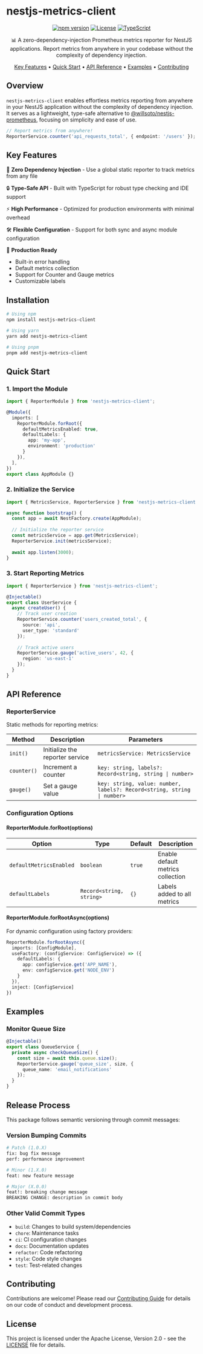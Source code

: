 # nestjs-metrics-client

<div align="center">

[![npm version](https://badge.fury.io/js/nestjs-metrics-client.svg)](https://badge.fury.io/js/nestjs-metrics-client)
[![License](https://img.shields.io/badge/License-Apache_2.0-blue.svg)](https://opensource.org/licenses/Apache-2.0)
[![TypeScript](https://img.shields.io/badge/TypeScript-Ready-blue.svg)](https://www.typescriptlang.org)

📊 A zero-dependency-injection Prometheus metrics reporter for NestJS applications. 
Report metrics from anywhere in your codebase without the complexity of dependency injection.

[Key Features](#key-features) •
[Quick Start](#quick-start) •
[API Reference](#api-reference) •
[Examples](#examples) •
[Contributing](#contributing)

</div>

## Overview

`nestjs-metrics-client` enables effortless metrics reporting from anywhere in your NestJS application without the complexity of dependency injection. It serves as a lightweight, type-safe alternative to [@willsoto/nestjs-prometheus](https://github.com/willsoto/nestjs-prometheus), focusing on simplicity and ease of use.

```typescript
// Report metrics from anywhere!
ReporterService.counter('api_requests_total', { endpoint: '/users' });
```

## Key Features

🌟 **Zero Dependency Injection** - Use a global static reporter to track metrics from any file

🔒 **Type-Safe API** - Built with TypeScript for robust type checking and IDE support

⚡ **High Performance** - Optimized for production environments with minimal overhead

🛠️ **Flexible Configuration** - Support for both sync and async module configuration

🎯 **Production Ready**
- Built-in error handling
- Default metrics collection
- Support for Counter and Gauge metrics
- Customizable labels

## Installation

```bash
# Using npm
npm install nestjs-metrics-client

# Using yarn
yarn add nestjs-metrics-client

# Using pnpm
pnpm add nestjs-metrics-client
```

## Quick Start

### 1. Import the Module

```typescript
import { ReporterModule } from 'nestjs-metrics-client';

@Module({
  imports: [
    ReporterModule.forRoot({
      defaultMetricsEnabled: true,
      defaultLabels: {
        app: 'my-app',
        environment: 'production'
      }
    }),
  ],
})
export class AppModule {}
```

### 2. Initialize the Service

```typescript
import { MetricsService, ReporterService } from 'nestjs-metrics-client';

async function bootstrap() {
  const app = await NestFactory.create(AppModule);
  
  // Initialize the reporter service
  const metricsService = app.get(MetricsService);
  ReporterService.init(metricsService);
  
  await app.listen(3000);
}
```

### 3. Start Reporting Metrics

```typescript
import { ReporterService } from 'nestjs-metrics-client';

@Injectable()
export class UserService {
  async createUser() {
    // Track user creation
    ReporterService.counter('users_created_total', { 
      source: 'api',
      user_type: 'standard'
    });
    
    // Track active users
    ReporterService.gauge('active_users', 42, { 
      region: 'us-east-1'
    });
  }
}
```

## API Reference

### ReporterService

Static methods for reporting metrics:

| Method | Description | Parameters |
|--------|-------------|------------|
| `init()` | Initialize the reporter service | `metricsService: MetricsService` |
| `counter()` | Increment a counter | `key: string, labels?: Record<string, string \| number>` |
| `gauge()` | Set a gauge value | `key: string, value: number, labels?: Record<string, string \| number>` |

### Configuration Options

#### ReporterModule.forRoot(options)

| Option | Type | Default | Description |
|--------|------|---------|-------------|
| `defaultMetricsEnabled` | `boolean` | `true` | Enable default metrics collection |
| `defaultLabels` | `Record<string, string>` | `{}` | Labels added to all metrics |

#### ReporterModule.forRootAsync(options)

For dynamic configuration using factory providers:

```typescript
ReporterModule.forRootAsync({
  imports: [ConfigModule],
  useFactory: (configService: ConfigService) => ({
    defaultLabels: {
      app: configService.get('APP_NAME'),
      env: configService.get('NODE_ENV')
    }
  }),
  inject: [ConfigService]
})
```

## Examples

### Monitor Queue Size

```typescript
@Injectable()
export class QueueService {
  private async checkQueueSize() {
    const size = await this.queue.size();
    ReporterService.gauge('queue_size', size, {
      queue_name: 'email_notifications'
    });
  }
}
```

## Release Process

This package follows semantic versioning through commit messages:

### Version Bumping Commits

```bash
# Patch (1.0.X)
fix: bug fix message
perf: performance improvement

# Minor (1.X.0)
feat: new feature message

# Major (X.0.0)
feat!: breaking change message
BREAKING CHANGE: description in commit body
```

### Other Valid Commit Types

- `build`: Changes to build system/dependencies
- `chore`: Maintenance tasks
- `ci`: CI configuration changes
- `docs`: Documentation updates
- `refactor`: Code refactoring
- `style`: Code style changes
- `test`: Test-related changes

## Contributing

Contributions are welcome! Please read our [Contributing Guide](CONTRIBUTING.md) for details on our code of conduct and development process.

## License

This project is licensed under the Apache License, Version 2.0 - see the [LICENSE](LICENSE) file for details.
